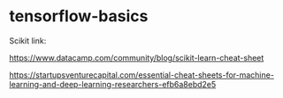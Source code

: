 # tensorflow-basics




Scikit link:

https://www.datacamp.com/community/blog/scikit-learn-cheat-sheet

https://startupsventurecapital.com/essential-cheat-sheets-for-machine-learning-and-deep-learning-researchers-efb6a8ebd2e5
